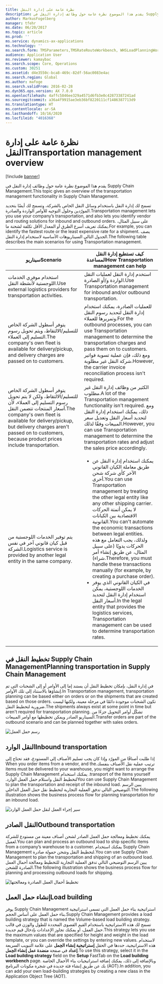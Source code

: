 ```yaml
---
title: نظرة عامة على إدارة النقل
description: يقدم هذا الموضوع نظرة عامة حول وظائف إدارة النقل في Supply Chain Management.
author: MarkusFogelberg
manager: tfehr
ms.date: 06/20/2017
ms.topic: article
ms.prod: ''
ms.service: dynamics-ax-applications
ms.technology: ''
ms.search.form: TMSParameters,TMSRateRouteWorkbench, WHSLoadPlanningWorkbench, TMSLoadBuildTemplateApply, WHSLoadTemplate, TMSTransportationStatus, TMSLoadSeal, TMSLoadBuildProposal, TMSLoadBuildWorkbench, TMSLoadBuildStrategy, TMSLoadBuildStrategyAttributeValue
audience: Application User
ms.reviewer: kamaybac
ms.search.scope: Core, Operations
ms.custom: 30251
ms.assetid: d4e3550c-bca8-469c-82df-56ac0083e4ac
ms.search.region: Global
ms.author: mafoge
ms.search.validFrom: 2016-02-28
ms.dyn365.ops.version: AX 7.0.0
ms.openlocfilehash: 4affc5846ee329a4571d6fb3e0c42873387241ad
ms.sourcegitcommit: a36a4f9915ae3eb36bf8220111cf1486387713d9
ms.translationtype: HT
ms.contentlocale: ar-SA
ms.lasthandoff: 10/16/2020
ms.locfileid: "4016368"
---
```

# <a name="transportation-management-overview"></a><span data-ttu-id="00b58-103">نظرة عامة على إدارة النقل</span><span class="sxs-lookup"><span data-stu-id="00b58-103">Transportation management overview</span></span>

[!include [banner](../includes/banner.md)]

<span data-ttu-id="00b58-104">يقدم هذا الموضوع نظرة عامة حول وظائف إدارة النقل في Supply Chain Management.</span><span class="sxs-lookup"><span data-stu-id="00b58-104">This topic gives an overview of the transportation management functionality in Supply Chain Management.</span></span>

<span data-ttu-id="00b58-105">تسمح لك إدارة النقل باستخدام وسائل النقل الخاص بالشركة، وتسمح لك أيضًا بتحديد المورّدين وحلول التوجيه للأوامر الواردة والصادرة.</span><span class="sxs-lookup"><span data-stu-id="00b58-105">Transportation management lets you use your company’s transportation, and also lets you identify vendor and routing solutions for inbound and outbound orders.</span></span> <span data-ttu-id="00b58-106">على سبيل المثال، يمكنك تعريف أسرع الطرق أو المعدل الأقل تكلفة لشحنة ما.</span><span class="sxs-lookup"><span data-stu-id="00b58-106">For example, you can identify the fastest route or the least expensive rate for a shipment.</span></span> <span data-ttu-id="00b58-107">يصف الجدول التالي السيناريوهات الأساسية لاستخدام إدارة النقل.</span><span class="sxs-lookup"><span data-stu-id="00b58-107">The following table describes the main scenarios for using Transportation management.</span></span>

<table>
<colgroup>
<col width="50%" />
<col width="50%" />
</colgroup>
<thead>
<tr class="header">
<th><span data-ttu-id="00b58-108">سيناريو</span><span class="sxs-lookup"><span data-stu-id="00b58-108">Scenario</span></span></th>
<th><span data-ttu-id="00b58-109">كيف تستطيع إدارة النقل المساعدة</span><span class="sxs-lookup"><span data-stu-id="00b58-109">How Transportation management can help</span></span></th>
</tr>
</thead>
<tbody>
<tr class="odd">
<td><span data-ttu-id="00b58-110">استخدام موفري الخدمات اللوجستية لأنشطة النقل.</span><span class="sxs-lookup"><span data-stu-id="00b58-110">Use external logistics providers for transportation activities.</span></span></td>
<td><span data-ttu-id="00b58-111">استخدم إدارة النقل لعمليات النقل الواردة و/أو الصادرة.</span><span class="sxs-lookup"><span data-stu-id="00b58-111">Use Transportation management for inbound and/or outbound transportation.</span></span></td>
</tr>
<tr class="even">
<td><span data-ttu-id="00b58-112">يتوفر أسطول الشركة الخاص للتسليم/الالتقاط، ويتم تحويل رسوم التسليم إلى العملاء.</span><span class="sxs-lookup"><span data-stu-id="00b58-112">The company&#39;s own fleet is available for delivery/pickup, and delivery charges are passed on to customers.</span></span></td>
<td><span data-ttu-id="00b58-113">للعمليات الصادرة، يمكنك استخدام إدارة النقل لتحديد رسوم النقل وتمريرها للعملاء.</span><span class="sxs-lookup"><span data-stu-id="00b58-113">For the outbound processes, you can use Transportation management to determine the transportation charges and pass them on to customers.</span></span> <span data-ttu-id="00b58-114">ومع ذلك، فإن عملية تسوية فواتير شركة النقل غير مطلوبة.</span><span class="sxs-lookup"><span data-stu-id="00b58-114">However, the carrier invoice reconciliation process isn&#39;t required.</span></span></td>
</tr>
<tr class="odd">
<td><span data-ttu-id="00b58-115">يتوفر أسطول الشركة الخاص للتسليم/الالتقاط، ولكن لا يتم تحويل رسوم التسليم إلى العملاء، لأن أسعار المنتجات تتضمن النقل.</span><span class="sxs-lookup"><span data-stu-id="00b58-115">The company&#39;s own fleet is available for delivery/pickup, but delivery charges aren&#39;t passed on to customers, because product prices include transportation.</span></span></td>
<td><span data-ttu-id="00b58-116">الكثير من وظائف إدارة النقل غير مطلوب.</span><span class="sxs-lookup"><span data-stu-id="00b58-116">A lot of the Transportation management functionality isn&#39;t required.</span></span> <span data-ttu-id="00b58-117">ومع ذلك، يمكنك استخدام إدارة النقل لتحديد أسعار النقل وتعديل سعر المبيعات وفقًا لذلك.</span><span class="sxs-lookup"><span data-stu-id="00b58-117">However, you can use Transportation management to determine the transportation rates and adjust the sales price accordingly.</span></span></td>
</tr>
<tr class="even">
<td><span data-ttu-id="00b58-118">يتم توفير الخدمات اللوجستية من قبل كيان قانوني آخر في نفس الشركة.</span><span class="sxs-lookup"><span data-stu-id="00b58-118">Logistics service is provided by another legal entity in the same company.</span></span></td>
<td><ul>
<li><span data-ttu-id="00b58-119">يمكنك استخدام إدارة النقل عن طريق معاملة الكيان القانوني الآخر كأي شركة شحن أخرى.</span><span class="sxs-lookup"><span data-stu-id="00b58-119">You can use Transportation management by treating the other legal entity like any other shipping carrier.</span></span> <span data-ttu-id="00b58-120">لا يمكن أتمتة الحركات الاقتصادية بين الكيانات القانونية.</span><span class="sxs-lookup"><span data-stu-id="00b58-120">You can&#39;t automate the economic transactions between legal entities.</span></span> <span data-ttu-id="00b58-121">ولذلك، يجب التعامل مع هذه الحركات يدويًا (على سبيل المثال، عن طريق إنشاء أمر شراء).</span><span class="sxs-lookup"><span data-stu-id="00b58-121">Therefore, you must handle these transactions manually (for example, by creating a purchase order).</span></span></li>
<li><span data-ttu-id="00b58-122">في الكيان القانوني الذي يوفر الخدمات اللوجستية، يمكن استخدام إدارة النقل لتحديد أسعار النقل.</span><span class="sxs-lookup"><span data-stu-id="00b58-122">In the legal entity that provides the logistics services, Transportation management can be used to determine transportation rates.</span></span></li>
</ul></td>
</tr>
</tbody>
</table>

## <a name="planning-transportation-in-supply-chain-management"></a><span data-ttu-id="00b58-123">تخطيط النقل في Supply Chain Management</span><span class="sxs-lookup"><span data-stu-id="00b58-123">Planning transportation in Supply Chain Management</span></span>
<span data-ttu-id="00b58-124">في إدارة النقل، بإمكان تخطيط النقل أن يستند إما إلى الأوامر أو إلى الشحنات التي تم إنشاؤها بالاستناد إلى تلك الأوامر.</span><span class="sxs-lookup"><span data-stu-id="00b58-124">In Transportation management, transportation planning can be based either on orders or on the shipments that are created based on those orders.</span></span> <span data-ttu-id="00b58-125">تكون الشحنات موجودة دائمًا في مرحلة معينة، ولكنها ليست ضرورية لتخطيط النقل.</span><span class="sxs-lookup"><span data-stu-id="00b58-125">The shipments always exist at some point in time but aren't required for transportation planning.</span></span> <span data-ttu-id="00b58-126">تشكّل أوامر التحويل جزءًا من السيناريو الصادر ويمكن تخطيطها مع أوامر المبيعات.</span><span class="sxs-lookup"><span data-stu-id="00b58-126">Transfer orders are part of the outbound scenario and can be planned together with sales orders.</span></span> 

![رسم حمل العمل](./media/Load-drawing1-1024x477.jpg)

## <a name="inbound-transportation"></a><span data-ttu-id="00b58-128">النقل الوارد</span><span class="sxs-lookup"><span data-stu-id="00b58-128">Inbound transportation</span></span>
<span data-ttu-id="00b58-129">‏‫إذا طلبت أصنافًا من المورّد وإذا كان يجب تسليم الأصناف إلى المستودع، فقد تحتاج إلى ترتيب عملية نقل الأصناف بنفسك.</span><span class="sxs-lookup"><span data-stu-id="00b58-129">When you order items from a vendor, and the items must be delivered to your warehouse, you might want to arrange the transport of the items yourself.</span></span> <span data-ttu-id="00b58-130">يمكنك استخدام Supply Chain Management لتخطيط النقل واستلام حمل العمل الوارد.‬</span><span class="sxs-lookup"><span data-stu-id="00b58-130">You can use Supply Chain Management to plan the transportation and receipt of the inbound load.</span></span> <span data-ttu-id="00b58-131">يبين الرسم التوضيحي التالي تدفق العملية التجارية لتخطيط نقل حمل العمل الداخلي.</span><span class="sxs-lookup"><span data-stu-id="00b58-131">The following illustration shows the business process flow for planning transportation for an inbound load.</span></span> 

![سير إجراء العمل لنقل حمل العمل الوارد](./media/Businessprocessflowforinboundloadtransportation.jpg)

## <a name="outbound-transportation"></a><span data-ttu-id="00b58-133">النقل الصادر</span><span class="sxs-lookup"><span data-stu-id="00b58-133">Outbound transportation</span></span>
<span data-ttu-id="00b58-134">يمكنك تخطيط ومعالجة حمل العمل الصادر لشحن أصناف معينة من مستودع للشركة لعميل.</span><span class="sxs-lookup"><span data-stu-id="00b58-134">You can plan and process an outbound load to ship specific items from a company’s warehouse to a customer.</span></span> <span data-ttu-id="00b58-135">يمكنك استخدام Supply Chain Management لتخطيط النقل وشحن حمولة صادرة.</span><span class="sxs-lookup"><span data-stu-id="00b58-135">You can use Supply Chain Management to plan the transportation and shipping of an outbound load.</span></span> <span data-ttu-id="00b58-136">يبين الرسم التوضيحي التالي تدفق العملية التجارية للتخطيط ومعالجة أحمال العمل الصادرة للشحن.</span><span class="sxs-lookup"><span data-stu-id="00b58-136">The following illustration shows the business process flow for planning and processing outbound loads for shipping.</span></span> 

![تخطيط أحمال العمل الصادرة ومعالجتها](./media/Planningandprocessingoutboundloads.jpg)

## <a name="load-building"></a><span data-ttu-id="00b58-138">إنشاء حمل العمل</span><span class="sxs-lookup"><span data-stu-id="00b58-138">Load building</span></span>
<span data-ttu-id="00b58-139">يوفر Supply Chain Management استراتيجية بناء حمل العمل التي تسمى استراتيجية بناء حمل العمل على أساس الحجم.</span><span class="sxs-lookup"><span data-stu-id="00b58-139">Supply Chain Management provides a load building strategy that is named the Volume-based load building strategy.</span></span> <span data-ttu-id="00b58-140">تسمح لك هذه الاستراتيجية باستخدام القيم القصوى المحددة للطول والوزن في قالب حمل العمل، أو يمكنك تجاوز الإعدادات بإدخال قيم جديدة.</span><span class="sxs-lookup"><span data-stu-id="00b58-140">This strategy lets you use the maximum values that are specified for height and weight in the load template, or you can override the settings by entering new values.</span></span> <span data-ttu-id="00b58-141">لاستخدام هذه الاستراتيجية، حددها في الحقل **إستراتيجية إنشاء الحِمل‬** على علامة التبويب السريعة **إعداد** في صفحة **منضدة عمل إنشاء الحِمل‬**.</span><span class="sxs-lookup"><span data-stu-id="00b58-141">To use this strategy, select it in the **Load building strategy** field on the **Setup** FastTab on the **Load building workbench** page.</span></span> <span data-ttu-id="00b58-142">وبالإضافة إلى ذلك، يمكنك إضافة استراتيجيات بناء الأحمال الخاصة بك عن طريق إنشاء فئة جديدة في شجرة مكونات البرنامج (AOT).</span><span class="sxs-lookup"><span data-stu-id="00b58-142">In addition, you can add your own load-building strategies by creating a new class in the Application Object Tree (AOT).</span></span>



